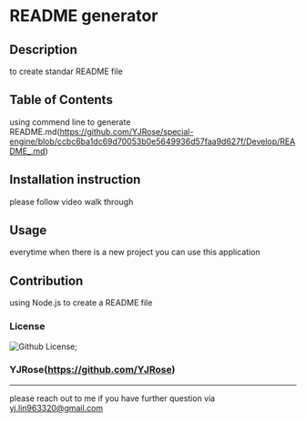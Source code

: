 
  
  # README generator

  ## Description

  to create standar README file

  ## Table of Contents

  using commend line to generate README.md(https://github.com/YJRose/special-engine/blob/ccbc6ba1dc69d70053b0e5649936d57faa9d627f/Develop/README_.md)
 
  ## Installation instruction

  please follow video walk through

  ## Usage

  everytime when there is a new project you can use this application

  ## Contribution

  using Node.js to create a README file
  
  ### License

  ![Github License](https://img.shields.io/badge/license-MIT-blue.svg);

  ### YJRose(https://github.com/YJRose)

  ---
  please reach out to me if you have further question via yj.lin963320@gmail.com
